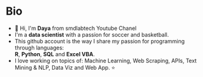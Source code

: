 # Bio

- 👋 Hi, I'm **Daya** from smdlabtech Youtube Chanel
- I'm a **data scientist** with a passion for soccer and basketball.
- This github account is the way I share my passion for programming through languages:  
**R**, **Python**, **SQL** and **Excel VBA**.  
- I love working on topics of: Machine Learning, Web Scraping, APIs, Text Mining & NLP, Data Viz and Web App. ⭐
